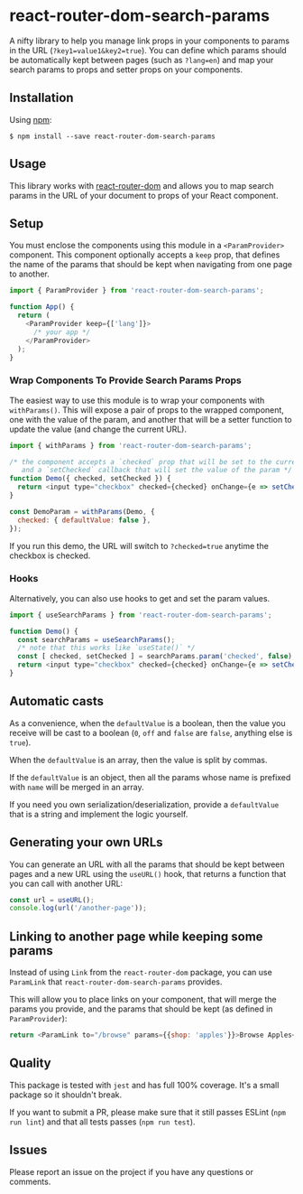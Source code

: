# react-router-dom-search-params

A nifty library to help you manage link props in your components to params in the URL (`?key1=value1&key2=true`).
You can define which params should be automatically kept between pages (such as `?lang=en`) and map your search
params to props and setter props on your components.

## Installation

Using [npm](https://www.npmjs.com/):

    $ npm install --save react-router-dom-search-params

## Usage

This library works with [react-router-dom](https://reacttraining.com/react-router/web/guides/quick-start) and allows you to map
search params in the URL of your document to props of your React component.

## Setup

You must enclose the components using this module in a `<ParamProvider>` component. This component optionally accepts
a `keep` prop, that defines the name of the params that should be kept when navigating from one page to another. 

```js
import { ParamProvider } from 'react-router-dom-search-params';

function App() {
  return (
    <ParamProvider keep={['lang']}>
      /* your app */
    </ParamProvider>
  );
}
```

### Wrap Components To Provide Search Params Props

The easiest way to use this module is to wrap your components with `withParams()`. This will expose a pair of props to the 
wrapped component, one with the value of the param, and another that will be a setter function to update the value (and 
change the current URL).

```js
import { withParams } from 'react-router-dom-search-params';

/* the component accepts a `checked` prop that will be set to the current value of the param,
   and a `setChecked` callback that will set the value of the param */
function Demo({ checked, setChecked }) {
  return <input type="checkbox" checked={checked} onChange={e => setChecked(e.target.checked)} />;
}

const DemoParam = withParams(Demo, {
  checked: { defaultValue: false },
});
```

If you run this demo, the URL will switch to `?checked=true` anytime the checkbox is checked.

### Hooks

Alternatively, you can also use hooks to get and set the param values.


```js
import { useSearchParams } from 'react-router-dom-search-params';

function Demo() {
  const searchParams = useSearchParams();
  /* note that this works like `useState()` */
  const [ checked, setChecked ] = searchParams.param('checked', false);
  return <input type="checkbox" checked={checked} onChange={e => setChecked(e.target.checked)} />;
}
```

## Automatic casts

As a convenience, when the `defaultValue` is a boolean, then the value you receive will be cast
to a boolean (`0`, `off` and `false` are `false`, anything else is `true`).

When the `defaultValue` is an array, then the value is split by commas.

If the `defaultValue` is an object, then all the params whose name is prefixed with `name` will
be merged in an array.

If you need you own serialization/deserialization, provide a `defaultValue` that is a string
and implement the logic yourself.

## Generating your own URLs

You can generate an URL with all the params that should be kept between pages and a new URL
using the `useURL()` hook, that returns a function that you can call with another URL:

```js
const url = useURL();
console.log(url('/another-page'));
```

## Linking to another page while keeping some params

Instead of using `Link` from the `react-router-dom` package, you can use `ParamLink` that
`react-router-dom-search-params` provides. 

This will allow you to place links on your component, that will merge the params you
provide, and the params that should be kept (as defined in `ParamProvider`):

```js
return <ParamLink to="/browse" params={{shop: 'apples'}}>Browse Apples</ParamLink>;
```

## Quality

This package is tested with `jest` and has full 100% coverage.
It's a small package so it shouldn't break.

If you want to submit a PR, please make sure that it still passes ESLint (`npm run lint`)
and that all tests passes (`npm run test`).

## Issues

Please report an issue on the project if you have any questions or comments.
